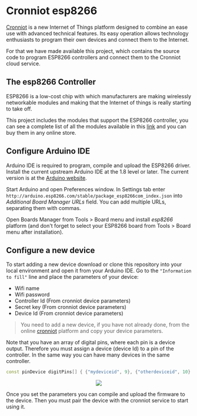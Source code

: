 # Cronniot esp8266
[Cronniot](https://cronniot.com) is a new Internet of Things platform designed to combine an ease use with advanced technical features. Its easy operation allows technology enthusiasts to program their own devices and connect them to the Internet.

For that we have made available this project, which contains the source code to program ESP8266 controllers and connect them to the Cronniot cloud service.

## The esp8266 Controller

ESP8266 is a low-cost chip with which manufacturers are making wirelessly networkable modules and making that the Internet of things is really starting to take off.

This project includes the modules that support the ESP8266 controller, you can see a complete list of all the modules available in this [link](http://www.esp8266.com/wiki/doku.php?id=esp8266-module-family) and you can buy them in any online store.

## Configure Arduino IDE

Arduino IDE is required to program, compile and upload the ESP8266 driver. Install the current upstream Arduino IDE at the 1.8 level or later. The current version is at the [Arduino website](http://www.arduino.cc/en/main/software).

Start Arduino and open Preferences window. In Settings tab enter ```http://arduino.esp8266.com/stable/package_esp8266com_index.json``` into *Additional Board Manager URLs* field. You can add multiple URLs, separating them with commas.

Open Boards Manager from Tools > Board menu and install *esp8266* platform (and don't forget to select your ESP8266 board from Tools > Board menu after installation).

## Configure a new device

To start adding a new device download or clone this repository into your local environment and open it from your Arduino IDE. Go to the `"Information to fill"` line and place the parameters of your device:

- Wifi name
- Wifi password
- Controller Id (From cronniot device parameters)
- Secret key (From cronniot device parameters)
- Device Id (From cronniot device parameters)

> You need to add a new device, if you have not already done, from the online [cronniot](https://cronniot.com/webapp) platform and copy your device parameters.

Note that you have an array of digital pins, where each pin is a device output. Therefore you must assign a device (device Id) to a pin of the controller. In the same way you can have many devices in the same controller.
```c++
const pinDevice digitPins[] { {"mydeviceid", 9}, {"otherdeviceid", 10} };
```
<p align="center">
  <img src="https://cronniot.com/img/nodemcu_pinout.png">
</p>

Once you set the parameters you can compile and upload the firmware to the device. Then you must pair the device with the cronniot service to start using it.